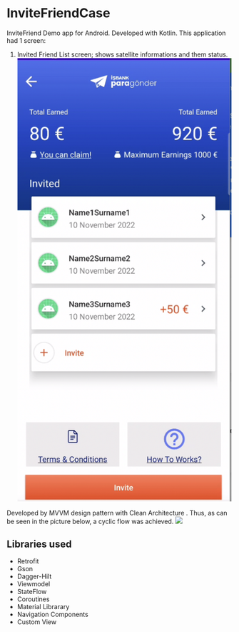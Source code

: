 # InviteFriendCase

InviteFriend Demo  app for Android. Developed with Kotlin.
This application had 1 screen:
  1) Invited Friend List screen; shows satellite informations and them status.
  ![](/Screen%20Shot%202022-11-10%20at%2022.45.04.png)

Developed by MVVM design pattern with Clean Architecture . Thus, as can be seen in the picture below, a cyclic flow was achieved.
![](/mvvm-clean-arch.png)

## Libraries used

- Retrofit
- Gson
- Dagger-Hilt
- Viewmodel
- StateFlow
- Coroutines
- Material Librarary
- Navigation Components
- Custom View
